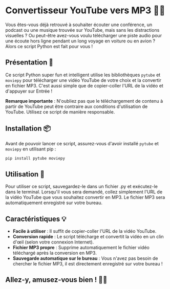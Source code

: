 # Convertisseur YouTube vers MP3 🎵🚀

Vous êtes-vous déjà retrouvé à souhaiter écouter une conférence, un podcast ou une musique trouvée sur YouTube, mais sans les distractions visuelles ? Ou peut-être avez-vous voulu télécharger une piste audio pour une écoute hors ligne pendant un long voyage en voiture ou en avion ? Alors ce script Python est fait pour vous !

## Présentation 📄

Ce script Python super fun et intelligent utilise les bibliothèques `pytube` et `moviepy` pour télécharger une vidéo YouTube de votre choix et la convertir en fichier MP3. C'est aussi simple que de copier-coller l'URL de la vidéo et d'appuyer sur Entrée ! 

**Remarque importante** : N'oubliez pas que le téléchargement de contenu à partir de YouTube peut être contraire aux conditions d'utilisation de YouTube. Utilisez ce script de manière responsable.

## Installation 📦

Avant de pouvoir lancer ce script, assurez-vous d'avoir installé `pytube` et `moviepy` en utilisant pip :

```bash
pip install pytube moviepy
```

## Utilisation 🚀

Pour utiliser ce script, sauvegardez-le dans un fichier .py et exécutez-le dans le terminal. Lorsqu'il vous sera demandé, collez simplement l'URL de la vidéo YouTube que vous souhaitez convertir en MP3. Le fichier MP3 sera automatiquement enregistré sur votre bureau.

## Caractéristiques 💡

- **Facile à utiliser** : Il suffit de copier-coller l'URL de la vidéo YouTube.
- **Conversion rapide** : Le script télécharge et convertit la vidéo en un clin d'œil (selon votre connexion Internet).
- **Fichier MP3 propre** : Supprime automatiquement le fichier vidéo téléchargé après la conversion en MP3.
- **Sauvegarde automatique sur le bureau** : Vous n'avez pas besoin de chercher le fichier MP3, il est directement enregistré sur votre bureau !

## Allez-y, amusez-vous bien ! 🎉🎵
